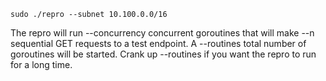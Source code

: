 ```
sudo ./repro --subnet 10.100.0.0/16
```

The repro will run --concurrency concurrent goroutines that will make --n sequential GET requests to a test endpoint.
A --routines total number of goroutines will be started. Crank up --routines if you want the repro to run for a long time.




